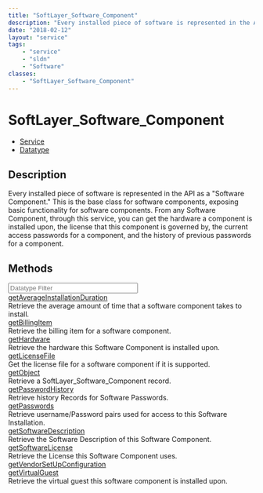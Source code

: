 ```yaml
---
title: "SoftLayer_Software_Component"
description: "Every installed piece of software is represented in the API as a 'Software Component.'  This is the base class for softw... "
date: "2018-02-12"
layout: "service"
tags:
    - "service"
    - "sldn"
    - "Software"
classes:
    - "SoftLayer_Software_Component"
---
```

# SoftLayer_Software_Component
<div id='service-datatype'>
    <ul id='sldn-reference-tabs'>
    <li id='service'> <a href='/reference/services/SoftLayer_Software_Component' >Service</a></li>    <li id='datatype'> <a href='/reference/datatypes/SoftLayer_Software_Component' >Datatype</a></li>
    </ul>
</div>

## Description
Every installed piece of software is represented in the API as a "Software Component."  This is the base class for software components, exposing basic functionality for software components.  From any Software Component, through this service, you can get the hardware a component is installed upon, the license that this component is governed by, the current access passwords for a component, and the history of previous passwords for a component. 
        
        
<div id="properties" class="content">
    <h2>Methods</h2>
    <div class="view-filters">
        <div class="clearfix">
            <div class="search-input-box">
                <input placeholder="Datatype Filter" onkeyup="titleSearch(inputId='edit-combine', divId='method-div', elementClass='method-row')" 
                    type="text" id="edit-combine" value="" size="30" maxlength="128" class="form-text">
            </div>
        </div>
    </div>
    <div id="method-div">
            <div class="method-row">
                        <span class='view-field-title'><a href='/reference/services/SoftLayer_Software_Component/getAverageInstallationDuration'> getAverageInstallationDuration</a> </span>
            <div class='views-field-body'>Retrieve the average amount of time that a software component takes to install.</div>
        </div>
            <div class="method-row">
                        <span class='view-field-title'><a href='/reference/services/SoftLayer_Software_Component/getBillingItem'> getBillingItem</a> </span>
            <div class='views-field-body'>Retrieve the billing item for a software component.</div>
        </div>
            <div class="method-row">
                        <span class='view-field-title'><a href='/reference/services/SoftLayer_Software_Component/getHardware'> getHardware</a> </span>
            <div class='views-field-body'>Retrieve the hardware this Software Component is installed upon.</div>
        </div>
            <div class="method-row">
                        <span class='view-field-title'><a href='/reference/services/SoftLayer_Software_Component/getLicenseFile'> getLicenseFile</a> </span>
            <div class='views-field-body'>Get the license file for a software component if it is supported.</div>
        </div>
            <div class="method-row">
                        <span class='view-field-title'><a href='/reference/services/SoftLayer_Software_Component/getObject'> getObject</a> </span>
            <div class='views-field-body'>Retrieve a SoftLayer_Software_Component record.</div>
        </div>
            <div class="method-row">
                        <span class='view-field-title'><a href='/reference/services/SoftLayer_Software_Component/getPasswordHistory'> getPasswordHistory</a> </span>
            <div class='views-field-body'>Retrieve history Records for Software Passwords.</div>
        </div>
            <div class="method-row">
                        <span class='view-field-title'><a href='/reference/services/SoftLayer_Software_Component/getPasswords'> getPasswords</a> </span>
            <div class='views-field-body'>Retrieve username/Password pairs used for access to this Software Installation.</div>
        </div>
            <div class="method-row">
                        <span class='view-field-title'><a href='/reference/services/SoftLayer_Software_Component/getSoftwareDescription'> getSoftwareDescription</a> </span>
            <div class='views-field-body'>Retrieve the Software Description of this Software Component.</div>
        </div>
            <div class="method-row">
                        <span class='view-field-title'><a href='/reference/services/SoftLayer_Software_Component/getSoftwareLicense'> getSoftwareLicense</a> </span>
            <div class='views-field-body'>Retrieve the License this Software Component uses.</div>
        </div>
            <div class="method-row">
                        <span class='view-field-title'><a href='/reference/services/SoftLayer_Software_Component/getVendorSetUpConfiguration'> getVendorSetUpConfiguration</a> </span>
            <div class='views-field-body'></div>
        </div>
            <div class="method-row">
                        <span class='view-field-title'><a href='/reference/services/SoftLayer_Software_Component/getVirtualGuest'> getVirtualGuest</a> </span>
            <div class='views-field-body'>Retrieve the virtual guest this software component is installed upon.</div>
        </div>
        </div>
</div>

